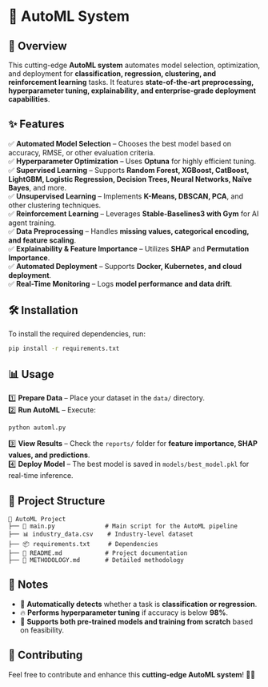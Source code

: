 # 🚀 AutoML System

## 📌 Overview
This cutting-edge **AutoML system** automates model selection, optimization, and deployment for **classification, regression, clustering, and reinforcement learning** tasks. It features **state-of-the-art preprocessing, hyperparameter tuning, explainability, and enterprise-grade deployment capabilities**.

## ✨ Features
✅ **Automated Model Selection** – Chooses the best model based on accuracy, RMSE, or other evaluation criteria.  
✅ **Hyperparameter Optimization** – Uses **Optuna** for highly efficient tuning.  
✅ **Supervised Learning** – Supports **Random Forest, XGBoost, CatBoost, LightGBM, Logistic Regression, Decision Trees, Neural Networks, Naïve Bayes**, and more.  
✅ **Unsupervised Learning** – Implements **K-Means, DBSCAN, PCA**, and other clustering techniques.  
✅ **Reinforcement Learning** – Leverages **Stable-Baselines3 with Gym** for AI agent training.  
✅ **Data Preprocessing** – Handles **missing values, categorical encoding, and feature scaling**.  
✅ **Explainability & Feature Importance** – Utilizes **SHAP** and **Permutation Importance**.  
✅ **Automated Deployment** – Supports **Docker, Kubernetes, and cloud deployment**.  
✅ **Real-Time Monitoring** – Logs **model performance and data drift**.  

## 🛠 Installation
To install the required dependencies, run:
```bash
pip install -r requirements.txt
```

## 📊 Usage
1️⃣ **Prepare Data** – Place your dataset in the `data/` directory.  
2️⃣ **Run AutoML** – Execute:
   ```bash
   python automl.py
   ```
3️⃣ **View Results** – Check the `reports/` folder for **feature importance, SHAP values, and predictions**.  
4️⃣ **Deploy Model** – The best model is saved in `models/best_model.pkl` for real-time inference.  

## 📂 Project Structure
```
📁 AutoML Project
├── 📜 main.py              # Main script for the AutoML pipeline
├── 📊 industry_data.csv    # Industry-level dataset
├── 📦 requirements.txt     # Dependencies
├── 📘 README.md            # Project documentation
├── 📖 METHODOLOGY.md       # Detailed methodology
```

## 📌 Notes
- 📌 **Automatically detects** whether a task is **classification or regression**.  
- 🔥 **Performs hyperparameter tuning** if accuracy is below **98%**.  
- 🔄 **Supports both pre-trained models and training from scratch** based on feasibility.  

## 🤝 Contributing
Feel free to contribute and enhance this **cutting-edge AutoML system**! 🚀💡





